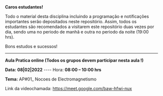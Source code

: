 **Caros estudantes!**

Todo o material desta disciplina incluindo a programação e notificações importantes serão depositados neste repositório. Assim, todos os estudantes são recomendados a visitarem este repositório duas vezes por dia, sendo uma no periodo de manhã e outra no periodo da noite (19:00 hrs).

Bons estudos e sucessos!

------------------------------------------------------------------------------------------------------
**Aula Pratica online (Todos os grupos devem participar nesta aula !)** 

**Data:** **08|02|2022** ---- Hora: **08:00 – 10:00 hrs**

**Tema:** AP#01_ Nocoes de Electromagnetismo

Link da videochamada: https://meet.google.com/baw-hfwi-nux

